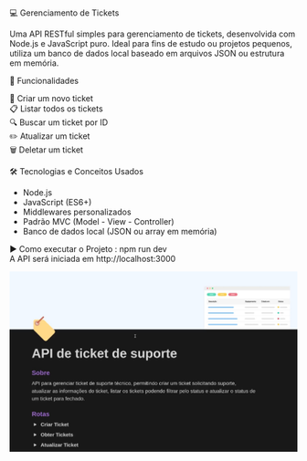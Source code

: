 💻 Gerenciamento de Tickets

Uma API RESTful simples para gerenciamento de tickets, desenvolvida com Node.js e JavaScript puro. 
Ideal para fins de estudo ou projetos pequenos, utiliza um banco de dados local baseado em arquivos JSON ou estrutura em memória.

🚀 Funcionalidades

📌 Criar um novo ticket <br>
📋 Listar todos os tickets <br>
🔍 Buscar um ticket por ID <br>
✏️ Atualizar um ticket <br>
🗑️ Deletar um ticket <br>

🛠️ Tecnologias e Conceitos Usados

- Node.js
- JavaScript (ES6+)
- Middlewares personalizados
- Padrão MVC (Model - View - Controller)
- Banco de dados local (JSON ou array em memória)

▶️ Como executar o Projeto : npm run dev <br>
A API será iniciada em http://localhost:3000

<img src="src/assets/ticket-api-capa.jpg" alt="Capa do Projeto" width="900">





